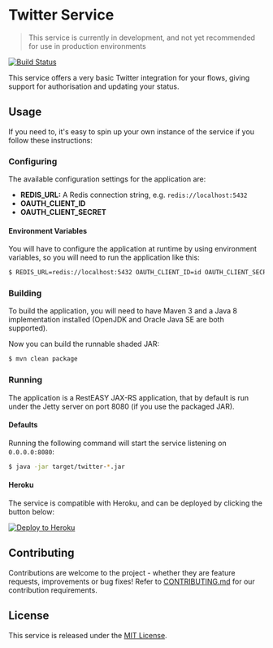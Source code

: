 Twitter Service
===============

> This service is currently in development, and not yet recommended for use in production environments

[![Build Status](https://travis-ci.org/manywho/service-twitter.svg)](https://travis-ci.org/manywho/service-twitter)

This service offers a very basic Twitter integration for your flows, giving support for authorisation and updating your status.

## Usage

If you need to, it's easy to spin up your own instance of the service if you follow these instructions:

### Configuring

The available configuration settings for the application are:

* **REDIS_URL:** A Redis connection string, e.g. `redis://localhost:5432`
* **OAUTH_CLIENT_ID**
* **OAUTH_CLIENT_SECRET**

#### Environment Variables

You will have to configure the application at runtime by using environment variables, so you will need to run the
application like this:

```bash
$ REDIS_URL=redis://localhost:5432 OAUTH_CLIENT_ID=id OAUTH_CLIENT_SECRET=secret java -jar target/twitter-*.jar
```

### Building

To build the application, you will need to have Maven 3 and a Java 8 implementation installed (OpenJDK and Oracle Java SE
are both supported).

Now you can build the runnable shaded JAR:

```bash
$ mvn clean package
```

### Running

The application is a RestEASY JAX-RS application, that by default is run under the Jetty server on port 8080 (if you
use the packaged JAR).

#### Defaults

Running the following command will start the service listening on `0.0.0.0:8080`:

```bash
$ java -jar target/twitter-*.jar
```

#### Heroku

The service is compatible with Heroku, and can be deployed by clicking the button below:

[![Deploy to Heroku](https://www.herokucdn.com/deploy/button.svg)](https://heroku.com/deploy?template=https://github.com/manywho/service-twitter)

## Contributing

Contributions are welcome to the project - whether they are feature requests, improvements or bug fixes! Refer to 
[CONTRIBUTING.md](CONTRIBUTING.md) for our contribution requirements.

## License

This service is released under the [MIT License](https://opensource.org/licenses/MIT).